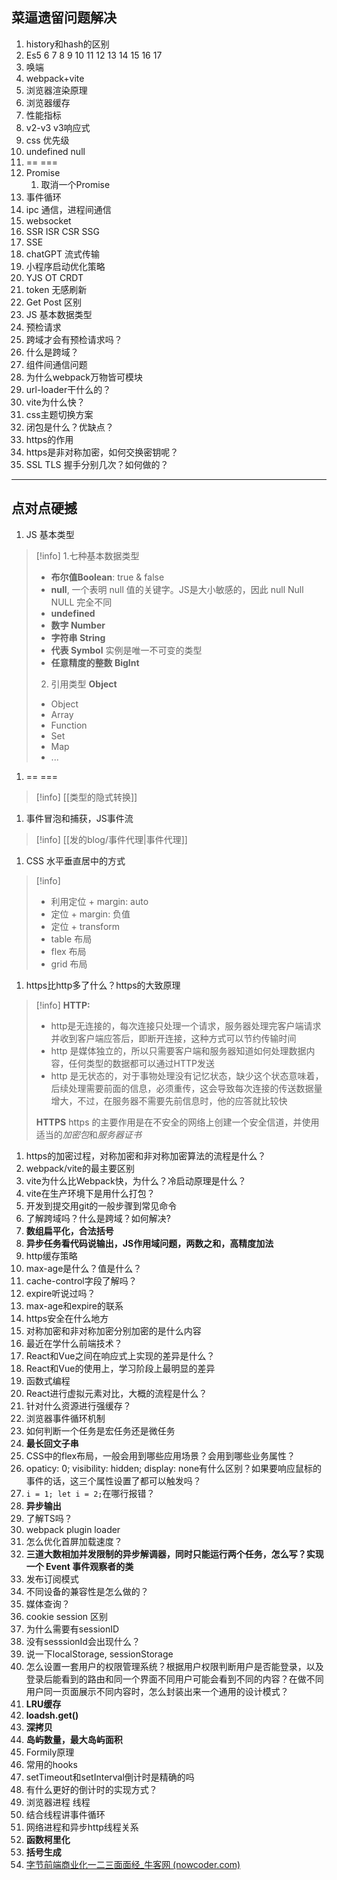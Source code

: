 ## 菜逼遗留问题解决
1. history和hash的区别
2. Es5 6 7 8 9 10 11 12 13 14 15 16 17
3. 唤端
4. webpack+vite
5. 浏览器渲染原理
6. 浏览器缓存
7. 性能指标
8. v2-v3 v3响应式 
9. css 优先级
10. undefined null
11. == ===
12. Promise 
	1. 取消一个Promise
13. 事件循环
14. ipc 通信，进程间通信
15. websocket
16. SSR ISR CSR SSG
17. SSE 
18. chatGPT 流式传输
19. 小程序启动优化策略
20. YJS OT CRDT
21. token 无感刷新
22. Get Post 区别
23. JS 基本数据类型
24. 预检请求
25. 跨域才会有预检请求吗？
26. 什么是跨域？
27. 组件间通信问题
28. 为什么webpack万物皆可模块
29. url-loader干什么的？
30. vite为什么快？
31. css主题切换方案
32. 闭包是什么？优缺点？
33. https的作用
34. https是非对称加密，如何交换密钥呢？
35. SSL TLS 握手分别几次？如何做的？
---
## 点对点硬撼
1. JS 基本类型
>[!info]
>1.七种基本数据类型 
>- **布尔值Boolean**: true & false
>- **null**, 一个表明 null 值的关键字。JS是大小敏感的，因此 null Null NULL 完全不同
>- **undefined**
>- **数字 Number**
>- **字符串 String**
>- **代表 Symbol** 实例是唯一不可变的类型
>- **任意精度的整数 BigInt**
>2. 引用类型 **Object**
>- Object
>- Array
>- Function
>- Set
>- Map
>- ...
1. == ===
>[!info]
>[[类型的隐式转换]]
1. 事件冒泡和捕获，JS事件流
>[!info]
>[[发的blog/事件代理|事件代理]]
1. CSS 水平垂直居中的方式
>[!info]
>- 利用定位 + margin: auto
>- 定位 + margin: 负值
>- 定位 + transform
>- table 布局
>- flex 布局
>- grid 布局
1. https比http多了什么？https的大致原理
>[!info]
>**HTTP:**
>- http是无连接的，每次连接只处理一个请求，服务器处理完客户端请求并收到客户端应答后，即断开连接，这种方式可以节约传输时间
>- http 是媒体独立的，所以只需要客户端和服务器知道如何处理数据内容，任何类型的数据都可以通过HTTP发送
>- http 是无状态的，对于事物处理没有记忆状态，缺少这个状态意味着，后续处理需要前面的信息，必须重传，这会导致每次连接的传送数据量增大，不过，在服务器不需要先前信息时，他的应答就比较快
>  
>**HTTPS**
>https 的主要作用是在不安全的网络上创建一个安全信道，并使用适当的*加密包*和*服务器证书*


>
1. https的加密过程，对称加密和非对称加密算法的流程是什么？
2. webpack/vite的最主要区别
3. vite为什么比Webpack快，为什么？冷启动原理是什么？
4. vite在生产环境下是用什么打包？
5. 开发到提交用git的一般步骤到常见命令
6. 了解跨域吗？什么是跨域？如何解决?
7. **数组扁平化，合法括号**
8. **异步任务看代码说输出，JS作用域问题，两数之和，高精度加法**
9. http缓存策略
10. max-age是什么？值是什么？
11. cache-control字段了解吗？
12. expire听说过吗？
13. max-age和expire的联系
14. https安全在什么地方
15. 对称加密和非对称加密分别加密的是什么内容
16. 最近在学什么前端技术？
17. React和Vue之间在响应式上实现的差异是什么？
18. React和Vue的使用上，学习阶段上最明显的差异
19. 函数式编程
20. React进行虚拟元素对比，大概的流程是什么？
21. 针对什么资源进行强缓存？
22. 浏览器事件循环机制
23. 如何判断一个任务是宏任务还是微任务
24. **最长回文子串**
25. CSS中的flex布局，一般会用到哪些应用场景？会用到哪些业务属性？
26. opaticy: 0; visibility: hidden; display: none有什么区别？如果要响应鼠标的事件的话，这三个属性设置了都可以触发吗？
27. `i = 1; let i = 2;`在哪行报错？
28. **异步输出**
29. 了解TS吗？
30. webpack plugin loader
31. 怎么优化首屏加载速度？
32. **三道大数相加并发限制的异步解调器，同时只能运行两个任务，怎么写？实现一个 Event 事件观察者的类**
33. 发布订阅模式
34. 不同设备的兼容性是怎么做的？
35. 媒体查询？
36. cookie session 区别
37. 为什么需要有sessionID
38. 没有sesssionId会出现什么？
39. 说一下localStorage, sessionStorage
40. 怎么设置一套用户的权限管理系统？根据用户权限判断用户是否能登录，以及登录后能看到的路由和同一个界面不同用户可能会看到不同的内容？在做不同用户同一页面展示不同内容时，怎么封装出来一个通用的设计模式？
41. **LRU缓存**
42. **loadsh.get()**
43. **深拷贝**
44. **岛屿数量，最大岛屿面积**
45. Formily原理
46. 常用的hooks
47. setTimeout和setInterval倒计时是精确的吗
48. 有什么更好的倒计时的实现方式？
49. 浏览器进程 线程
50. 结合线程讲事件循环
51. 网络进程和异步http线程关系
52. **函数柯里化**
53. **括号生成**
54. [字节前端商业化一二三面面经_牛客网 (nowcoder.com)](https://www.nowcoder.com/discuss/411136220913299456?sourceSSR=search)